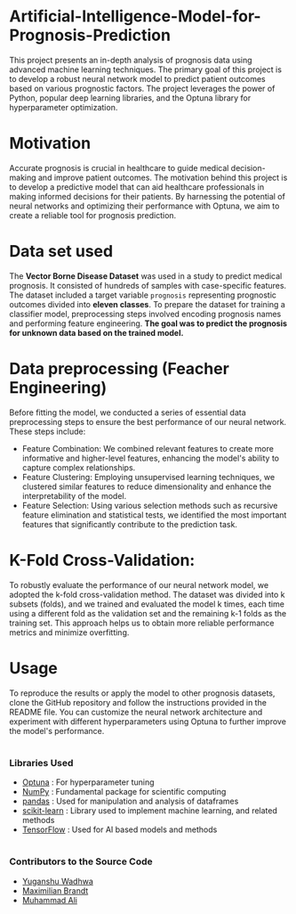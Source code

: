 # Artificial-Intelligence-Model-for-Prognosis-Prediction
This project presents an in-depth analysis of prognosis data using advanced machine learning techniques. The primary goal of this project is to develop a robust neural network model to predict patient outcomes based on various prognostic factors. The project leverages the power of Python, popular deep learning libraries, and the Optuna library for hyperparameter optimization.

# Motivation
Accurate prognosis is crucial in healthcare to guide medical decision-making and improve patient outcomes. The motivation behind this project is to develop a predictive model that can aid healthcare professionals in making informed decisions for their patients. By harnessing the potential of neural networks and optimizing their performance with Optuna, we aim to create a reliable tool for prognosis prediction.

# Data set used 
The **Vector Borne Disease Dataset** was used in a study to predict medical prognosis. It consisted of hundreds of samples with case-specific features. The dataset included a target variable `prognosis` representing prognostic outcomes divided into **eleven classes**. To prepare the dataset for training a classifier model, preprocessing steps involved encoding prognosis names and performing feature engineering. **The goal was to predict the prognosis for unknown data based on the trained model.** 
# Data preprocessing (Feacher Engineering)
Before fitting the model, we conducted a series of essential data preprocessing steps to ensure the best performance of our neural network. These steps include:
* Feature Combination: We combined relevant features to create more informative and higher-level features, enhancing the model's ability to capture complex relationships.
* Feature Clustering: Employing unsupervised learning techniques, we clustered similar features to reduce dimensionality and enhance the interpretability of the model.
* Feature Selection: Using various selection methods such as recursive feature elimination and statistical tests, we identified the most important features that significantly contribute to the prediction task.

# K-Fold Cross-Validation:
To robustly evaluate the performance of our neural network model, we adopted the k-fold cross-validation method. The dataset was divided into k subsets (folds), and we trained and evaluated the model k times, each time using a different fold as the validation set and the remaining k-1 folds as the training set. This approach helps us to obtain more reliable performance metrics and minimize overfitting.

# Usage
To reproduce the results or apply the model to other prognosis datasets, clone the GitHub repository and follow the instructions provided in the README file. You can customize the neural network architecture and experiment with different hyperparameters using Optuna to further improve the model's performance.

#
### Libraries Used
* [Optuna](https://optuna.org/) : For hyperparameter tuning
* [NumPy](https://numpy.org/) : Fundamental package for scientific computing
* [pandas](https://pandas.pydata.org/) : Used for manipulation and analysis of dataframes
* [scikit-learn](https://scikit-learn.org/stable/) : Library used to implement machine learning, and related methods
* [TensorFlow](https://www.tensorflow.org/) : Used for AI based models and methods

# 
### Contributors to the Source Code
* [Yuganshu Wadhwa](https://github.com/YuganshuWadhwa) 
* [Maximilian Brandt](https://github.com/brandeyy) 
* [Muhammad Ali](https://github.com/MuhammadAliacc) 
